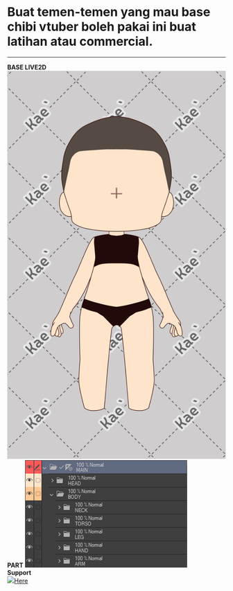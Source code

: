 <h1>Buat temen-temen yang mau base chibi vtuber boleh pakai ini buat latihan atau commercial.</h1>
<hr>
<strong>BASE LIVE2D</strong>
<img src="https://github.com/kaeetech/L2D-Chibi-Base/blob/main/L2D%20Chibi%20Base.png">
<br>
<strong>PART</strong>
<img src="https://github.com/kaeetech/L2D-Chibi-Base/blob/main/Part.png">
<br>
<strong>Support</strong>
<div><img src="https://www.google.com/url?sa=i&url=https%3A%2F%2Fbagibagi.co%2F&psig=AOvVaw1vcEBjjA1oK8QLwzgDJuNG&ust=1755650017926000&source=images&cd=vfe&opi=89978449&ved=0CBUQjRxqFwoTCNj9-I7QlY8DFQAAAAAdAAAAABAE"><a href="https://bagibagi.co/kaedeniel">Here</a></div>
